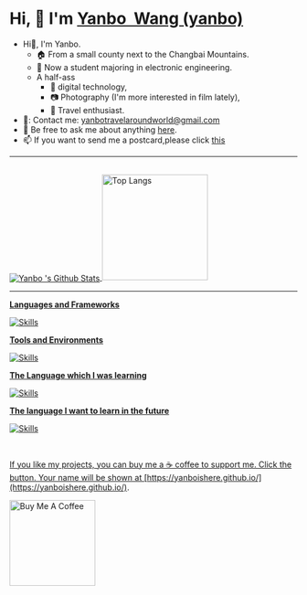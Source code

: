 # Hi, 👋  I'm <a href="https://yanboishere.github.io/" target="_blank">Yanbo  Wang (yanbo)</a> <sup>

<!--my introduction start-->

- Hi👋, I'm Yanbo.
  - 🏠 From a small county next to the Changbai Mountains.
  - 🏫 Now a student majoring in electronic engineering.
  - A half-ass 
    - 📱 digital technology,
    - 📷 Photography (I'm more interested in film lately),
    - 🎈 Travel enthusiast.
- 📧: Contact me: yanbotravelaroundworld@gmail.com
- 💬 Be free to ask me about anything [here](https://github.com/yanboishere/yanboishere/issues).
- 📫 If you want to send me a postcard,please click [this](https://yanboishere.github.io/post/my-postcard-exchange-items/)

---
</details>

<!--my introduction end -->

<br>

<a href="#stats" align="center">
    <img align="center" alt="Yanbo 's Github Stats" src="https://github-readme-stats.vercel.app/api?username=yanboishere&count_private=true&show_icons=true&include_all_commits=true&show_owner=true&theme=material-palenight"/>
</a>

</details>

<a href="https://github-readme-stats-one-bice.vercel.app/api/top-langs/?username=yanboishere&theme=calm&layout=compact&langs_count=8&include_all_commits=true&role=OWNER,ORGANIZATION_MEMBER#gh-dark-mode-only">

<img src="https://github-readme-stats-one-bice.vercel.app/api/top-langs/?   username=yanboishere&theme=calm&layout=compact&langs_count=8&include_all_commits=true&role=OWNER,ORGANIZATION_MEMBER#gh-dark-mode-only" alt="Top Langs" height="185px">

---
</details>

**Languages and Frameworks**

![Skills](https://skillicons.dev/icons?i=pr,ps,ae,github,cpp,py,md,git,linux,raspberrypi)

**Tools and Environments**

![Skills](https://skillicons.dev/icons?i=vscode,idea)

**The Language which I was learning**

![Skills](https://skillicons.dev/icons?i=cpp,swift)

**The language I want to learn in the future**

![Skills](https://skillicons.dev/icons?i=go,rust,js,css,html,vue)


<br>

If you like my projects, you can buy me a ☕ coffee to support me.
Click the button. 
Your name will be shown at [https://yanboishere.github.io/](https://yanboishere.github.io/).

<!--START_SECTION:sponsors-->
<a href="https://www.buymeacoffee.com/yanbo"><img src="https://cdn.buymeacoffee.com/buttons/v2/default-red.png" alt="Buy Me A Coffee" width="150" ></a>


